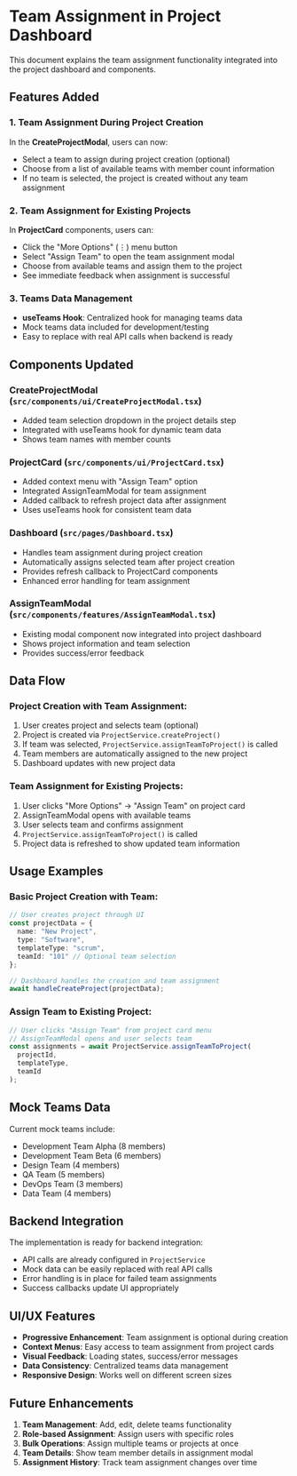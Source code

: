 # Team Assignment in Project Dashboard

This document explains the team assignment functionality integrated into the project dashboard and components.

## Features Added

### 1. Team Assignment During Project Creation

In the **CreateProjectModal**, users can now:
- Select a team to assign during project creation (optional)
- Choose from a list of available teams with member count information
- If no team is selected, the project is created without any team assignment

### 2. Team Assignment for Existing Projects

In **ProjectCard** components, users can:
- Click the "More Options" (⋮) menu button
- Select "Assign Team" to open the team assignment modal
- Choose from available teams and assign them to the project
- See immediate feedback when assignment is successful

### 3. Teams Data Management

- **useTeams Hook**: Centralized hook for managing teams data
- Mock teams data included for development/testing
- Easy to replace with real API calls when backend is ready

## Components Updated

### CreateProjectModal (`src/components/ui/CreateProjectModal.tsx`)
- Added team selection dropdown in the project details step
- Integrated with useTeams hook for dynamic team data
- Shows team names with member counts

### ProjectCard (`src/components/ui/ProjectCard.tsx`)
- Added context menu with "Assign Team" option
- Integrated AssignTeamModal for team assignment
- Added callback to refresh project data after assignment
- Uses useTeams hook for consistent team data

### Dashboard (`src/pages/Dashboard.tsx`)
- Handles team assignment during project creation
- Automatically assigns selected team after project creation
- Provides refresh callback to ProjectCard components
- Enhanced error handling for team assignment

### AssignTeamModal (`src/components/features/AssignTeamModal.tsx`)
- Existing modal component now integrated into project dashboard
- Shows project information and team selection
- Provides success/error feedback

## Data Flow

### Project Creation with Team Assignment:
1. User creates project and selects team (optional)
2. Project is created via `ProjectService.createProject()`
3. If team was selected, `ProjectService.assignTeamToProject()` is called
4. Team members are automatically assigned to the new project
5. Dashboard updates with new project data

### Team Assignment for Existing Projects:
1. User clicks "More Options" → "Assign Team" on project card
2. AssignTeamModal opens with available teams
3. User selects team and confirms assignment
4. `ProjectService.assignTeamToProject()` is called
5. Project data is refreshed to show updated team information

## Usage Examples

### Basic Project Creation with Team:
```typescript
// User creates project through UI
const projectData = {
  name: "New Project",
  type: "Software",
  templateType: "scrum",
  teamId: "101" // Optional team selection
};

// Dashboard handles the creation and team assignment
await handleCreateProject(projectData);
```

### Assign Team to Existing Project:
```typescript
// User clicks "Assign Team" from project card menu
// AssignTeamModal opens and user selects team
const assignments = await ProjectService.assignTeamToProject(
  projectId,
  templateType,
  teamId
);
```

## Mock Teams Data

Current mock teams include:
- Development Team Alpha (8 members)
- Development Team Beta (6 members)  
- Design Team (4 members)
- QA Team (5 members)
- DevOps Team (3 members)
- Data Team (4 members)

## Backend Integration

The implementation is ready for backend integration:
- API calls are already configured in `ProjectService`
- Mock data can be easily replaced with real API calls
- Error handling is in place for failed team assignments
- Success callbacks update UI appropriately

## UI/UX Features

- **Progressive Enhancement**: Team assignment is optional during creation
- **Context Menus**: Easy access to team assignment from project cards
- **Visual Feedback**: Loading states, success/error messages
- **Data Consistency**: Centralized teams data management
- **Responsive Design**: Works well on different screen sizes

## Future Enhancements

1. **Team Management**: Add, edit, delete teams functionality
2. **Role-based Assignment**: Assign users with specific roles
3. **Bulk Operations**: Assign multiple teams or projects at once
4. **Team Details**: Show team member details in assignment modal
5. **Assignment History**: Track team assignment changes over time